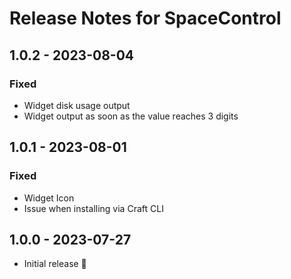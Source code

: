 # Release Notes for SpaceControl


## 1.0.2 - 2023-08-04
### Fixed
- Widget disk usage output
- Widget output as soon as the value reaches 3 digits


## 1.0.1 - 2023-08-01
### Fixed
- Widget Icon
- Issue when installing via Craft CLI


## 1.0.0 - 2023-07-27

- Initial release 🎉
